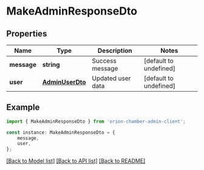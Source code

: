 # MakeAdminResponseDto


## Properties

Name | Type | Description | Notes
------------ | ------------- | ------------- | -------------
**message** | **string** | Success message | [default to undefined]
**user** | [**AdminUserDto**](AdminUserDto.md) | Updated user data | [default to undefined]

## Example

```typescript
import { MakeAdminResponseDto } from 'orion-chamber-admin-client';

const instance: MakeAdminResponseDto = {
    message,
    user,
};
```

[[Back to Model list]](../README.md#documentation-for-models) [[Back to API list]](../README.md#documentation-for-api-endpoints) [[Back to README]](../README.md)
